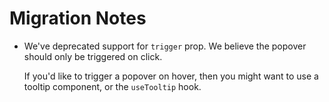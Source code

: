 # Migration Notes

- We've deprecated support for `trigger` prop. We believe the popover should
  only be triggered on click.

  If you'd like to trigger a popover on hover, then you might want to use a
  tooltip component, or the `useTooltip` hook.
